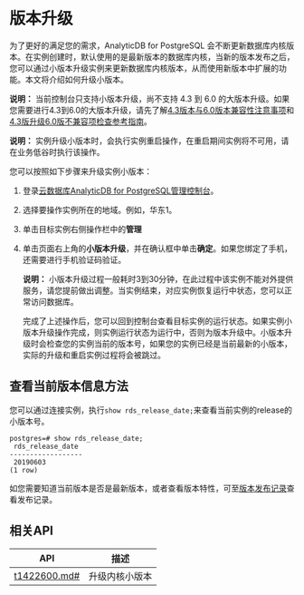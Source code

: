 # 版本升级

为了更好的满足您的需求，AnalyticDB for PostgreSQL 会不断更新数据库内核版本。在实例创建时，默认使用的是最新版本的数据库内核，当新的版本发布之后，您可以通过小版本升级实例来更新数据库内核版本，从而使用新版本中扩展的功能。本文将介绍如何升级小版本。

**说明：** 当前控制台只支持小版本升级，尚不支持 4.3 到 6.0 的大版本升级。如果您需要进行4.3到6.0的大版本升级，请先了解[4.3版本与6.0版本兼容性注意事项](/intl.zh-CN/实例管理/版本管理/4.3版本与6.0版本兼容性注意事项.md)和[4.3版升级6.0版不兼容项检查参考指南](/intl.zh-CN/实例管理/版本管理/4.3版升级6.0版不兼容项检查参考指南.md)。

**说明：** 实例升级小版本时，会执行实例重启操作，在重启期间实例将不可用，请在业务低谷时执行该操作。

您可以按照如下步骤来升级实例小版本：

1.  登录[云数据库AnalyticDB for PostgreSQL管理控制台](https://gpdb.console.aliyun.com)。

2.  选择要操作实例所在的地域。例如，华东1。

3.  单击目标实例右侧操作栏中的**管理**

4.  单击页面右上角的**小版本升级**，并在确认框中单击**确定**。如果您绑定了手机，还需要进行手机验证码验证。

    **说明：** 小版本升级过程一般耗时3到30分钟，在此过程中该实例不能对外提供服务，请您提前做出调整。当实例结束，对应实例恢复运行中状态，您可以正常访问数据库。

    完成了上述操作后，您可以回到控制台查看目标实例的运行状态。如果实例小版本升级操作完成，则实例运行状态为运行中，否则为版本升级中。小版本升级时会检查您的实例当前的版本号，如果您的实例已经是当前最新的小版本，实际的升级和重启实例过程将会被跳过。


## 查看当前版本信息方法

您可以通过连接实例，执行`show rds_release_date;`来查看当前实例的release的小版本号。

```
postgres=# show rds_release_date;
 rds_release_date
------------------
 20190603
(1 row)
```

如您需要知道当前版本是否是最新版本，或者查看版本特性，可至[版本发布记录](/intl.zh-CN/发布记录/版本发布记录.md)查看发布记录。

## 相关API

|API|描述|
|---|--|
|[t1422600.md\#](/intl.zh-CN/API参考/实例管理/UpgradeDBInstance.md)|升级内核小版本|

